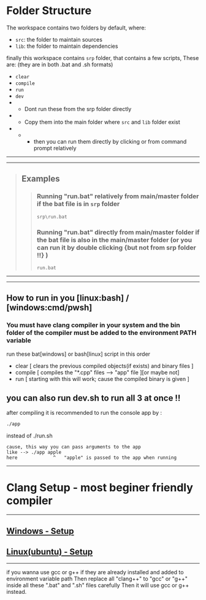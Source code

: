 # Folder Structure
The workspace contains two folders by default, where:
- `src`: the folder to maintain sources
- `lib`: the folder to maintain dependencies

finally this workspace contains `srp` folder, that contains a few scripts, These are: (they are in both .bat and .sh formats)
- `clear`
- `compile`
- `run`
- `dev`
- - Dont run these from the srp folder directly
- - Copy them into the main folder where `src` and `lib` folder exist
- - - then you can run them directly by clicking or from command prompt relatively

---
---
> ## Examples
>>### Running "run.bat" relatively from main/master folder if the bat file is in `srp` folder
>>```batch
>>srp\run.bat
>>```
>>
>>### Running "run.bat" directly from main/master folder if the bat file is also in the main/master folder (or you can run it by double clicking {but not from srp folder !!} )
>>```batch
>>run.bat
>>```
---
---

## How to run in you [linux:bash] / [windows:cmd/pwsh]
### You must have clang compiler in your system and the bin folder of the compiler must be added to the environment PATH variable

run these bat[windows] or bash[linux] script in this order
- clear [ clears the previous compiled objects(if exists) and binary files ]
- compile [ compiles the "\*.cpp" files --> "app" file ][or maybe not]
- run  [ starting with this will work; cause the compiled binary is given ]

## you can also run dev.sh to run all 3 at once !!

after compiling it is recommended to run the console app by :
```bash
./app
```
instead of ./run.sh
```
cause, this way you can pass arguments to the app
like --> ./app apple
here             ^   "apple" is passed to the app when running
```
 
---
# Clang Setup - most beginer friendly compiler
---
## [Windows - Setup](srp/PAGE.md)
## [Linux(ubuntu) - Setup](srp/PAGE2.md)
---



if you wanna use gcc or g++ if they are already installed and added to environment variable path
Then replace all "clang++" to "gcc" or "g++" inside all these ".bat" and ".sh" files carefully
Then it will use gcc or g++ instead.
